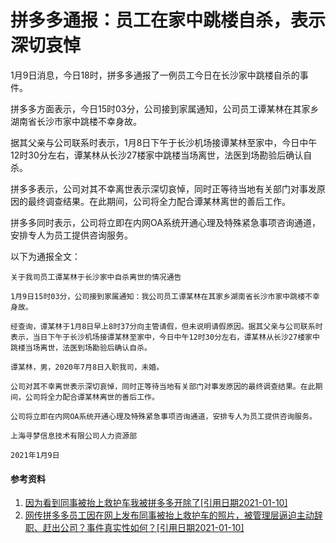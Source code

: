 # 拼多多通报：员工在家中跳楼自杀，表示深切哀悼

1月9日消息，今日18时，拼多多通报了一例员工今日在长沙家中跳楼自杀的事件。

拼多多方面表示，今日15时03分，公司接到家属通知，公司员工谭某林在其家乡湖南省长沙市家中跳楼不幸身故。

据其父亲与公司联系时表示，1月8日下午于长沙机场接谭某林至家中，今日中午12时30分左右，谭某林从长沙27楼家中跳楼当场离世，法医到场勘验后确认自杀。

拼多多表示，公司对其不幸离世表示深切哀悼，同时正等待当地有关部门对事发原因的最终调查结果。在此期间，公司将全力配合谭某林离世的善后工作。

拼多多同时表示，公司将立即在内网OA系统开通心理及特殊紧急事项咨询通道，安排专人为员工提供咨询服务。

以下为通报全文：

~~~~
关于我司员工谭某林于长沙家中自杀离世的情况通告

1月9日15时03分，公司接到家属通知：我公司员工谭某林在其家乡湖南省长沙市家中跳楼不幸身故。

经查询，谭某林于1月8日早上8时37分向主管请假，但未说明请假原因。据其父亲与公司联系时表示，当日下午于长沙机场接谭某林至家中，今日中午12时30分左右，谭某林从长沙27楼家中跳楼当场离世，法医到场勘验后确认自杀。

谭某林，男，2020年7月8日入职我司，未婚。

公司对其不幸离世表示深切哀悼，同时正等待当地有关部门对事发原因的最终调查结果。在此期间，公司将全力配合谭某林离世的善后工作。

公司将立即在内网OA系统开通心理及特殊紧急事项咨询通道，安排专人为员工提供咨询服务。

上海寻梦信息技术有限公司人力资源部

2021年1月9日
~~~~

#### 参考资料

1. [因为看到同事被抬上救护车我被拼多多开除了[引用日期2021-01-10]](https://www.bilibili.com/video/BV1iT4y1N7AU)
2. [网传拼多多员工因在网上发布同事被抬上救护车的照片，被管理层逼迫主动辞职、赶出公司？事件真实性如何？[引用日期2021-01-10]](https://www.zhihu.com/question/438581129)
